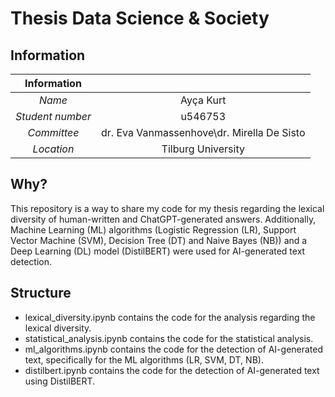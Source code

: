 # Thesis Data Science & Society

## Information

| Information      |                            |
|:----------------:|:--------------------------:|
| *Name*           | Ayça Kurt                  |
| *Student number* | u546753                    |
| *Committee*      | dr. Eva Vanmassenhove\dr. Mirella De Sisto      |
| *Location*       | Tilburg University         |


## Why?
This repository is a way to share my code for my thesis regarding the lexical diversity of human-written and ChatGPT-generated answers. Additionally, Machine Learning (ML) algorithms (Logistic Regression (LR), Support Vector Machine (SVM), Decision Tree (DT) and Naive Bayes (NB)) and a Deep Learning (DL) model (DistilBERT) were used for AI-generated text detection.

## Structure
- lexical_diversity.ipynb contains the code for the analysis regarding the lexical diversity.
- statistical_analysis.ipynb contains the code for the statistical analysis.
- ml_algorithms.ipynb contains the code for the detection of AI-generated text, specifically for the ML algorithms (LR, SVM, DT, NB).
- distilbert.ipynb contains the code for the detection of AI-generated text using DistilBERT.
